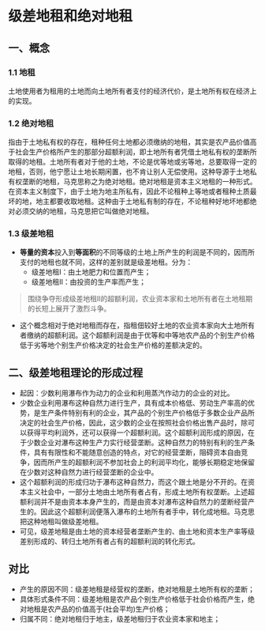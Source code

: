 # 级差地租和绝对地租

## 一、概念
### 1.1 地租
土地使用者为租用的土地而向土地所有者支付的经济代价，是土地所有权在经济上的实现。

### 1.2 绝对地租
指由于土地私有权的存在，租种任何土地都必须缴纳的地租，其实是农产品价值高于社会生产价格所产生的那部分超额利润，即土地所有者凭借土地私有权的垄断所取得的地租。土地所有者对于他的土地，不论是优等地或劣等地，总要取得一定的地租，否则，他宁愿让土地长期闲置，也不肯让别人无偿使用。这种导源于土地私有权垄断的地租，马克思称之为绝对地租。绝对地租是资本主义地租的一种形式。在资本主义制度下，由于土地为地主所私有，因此不论租种上等地或者租种土质最坏的地，地主都要收取地租。这种由于土地私有制的存在，不论租种好地坏地都绝对必须交纳的地租，马克思把它叫做绝对地租。

### 1.3 级差地租
* <strong>等量的资本</strong>投入到<strong>等面积</strong>的不同等级的土地上所产生的利润是不同的，因而所支付的地租也就不同，这样的差别就是级差地租。分为：
    * 级差地租I：由土地肥力和位置而产生；
    * 级差地租Ⅱ：由投资的生产率而产生；
> 围绕争夺形成级差地租Ⅱ的超额利润，农业资本家和土地所有者在土地租期的长短上展开了激烈斗争。
* 这个概念相对于绝对地租而存在，指租佃较好土地的农业资本家向大土地所有者缴纳的超额利润。这个超额利润是由于优等和中等地农产品的个别生产价格低于劣等地个别生产价格决定的社会生产价格的差额决定的。

## 二、级差地租理论的形成过程
* 起因：少数利用瀑布作为动力的企业和利用蒸汽作动力的企业的对比。
* 少数企业利用瀑布这种自然力进行生产，具有成本价格低、劳动生产率高的优势，是生产条件特别有利的企业，其产品的个别生产价格低于多数企业产品所决定的社会生产价格，因此，这少数的企业在按照社会价格出售产品时，除可以获得平均利润外，还可以获得一个超额利润。这个超额利润形成的原因，在于少数企业对瀑布这种生产力实行经营垄断。这种自然力的特别有利的生产条件，具有有限性和不能随意创造的特点，对它的经营垄断，阻碍资本自由竞争，因而所产生的超额利润不参加社会上的利润平均化，能够长期稳定地保留在少数对这种自然力进行经营垄断的企业中。
* 这个超额利润的形成归功于瀑布这种自然力，而这个跟土地是分不开的。在资本主义社会中，一部分土地由土地所有者占有，形成土地所有权垄断。上述超额利润并不是由资本本身产生的，而是由资本对瀑布这种自然力的垄断经营产生的。因此这个超额利润便落入瀑布的土地所有者手中，转化成地租。马克思把这种地租叫做级差地租。
* 可见，级差地租是由土地的资本经营者垄断产生的、由土地和资本生产率等级差别形成的、转归土地所有者占有的超额利润的转化形式。

## 对比
* 产生的原因不同：级差地租是经营权的垄断，绝对地租是土地所有权的垄断；
* 具体形式条件不同：级差地租是农产品个别生产价格低于社会价格而产生，绝对地租是农产品的价值高于(社会平均)生产价格；
* 归属不同：绝对地租归于地主，级差地租归于农业资本家和地主；
